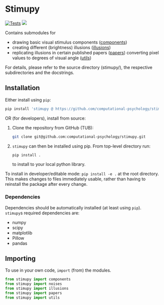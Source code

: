 # Stimupy

[![Tests](https://github.com/computational-psychology/stimupy/actions/workflows/test.yml/badge.svg)](https://github.com/computational-psychology/stimupy/actions/workflows/test.yml) [![](https://img.shields.io/badge/python-3.8+-blue.svg)](https://www.python.org/downloads/)

Contains submodules for
- drawing basic visual stimulus components ([components](stimupy/components/))
- creating different (brightness) illusions ([illusions](stimupy/illusions/))
- replicating illusions in certain published papers  ([papers](stimupy/papers/))
converting pixel values to degrees of visual angle ([utils](stimupy/utils/))

For details, please refer to the source directory (stimupy/),
the respective subdirectories and the docstrings.


## Installation

Either install using `pip`:
```python
pip install 'stimupy @ https://github.com/computational-psychology/stimupy'
```

OR (for developers), install from source:
1. Clone the repository from GitHub (TUB):

    ```bash
    git clone git@github.com:computational-psychology/stimupy.git
    ```

2. `stimupy` can then be installed using pip.
    From top-level directory run:

    ```python
    pip install .
    ```

    to install to your local python library.

To install in developer/editable mode: `pip install -e .` at the root directory.
This makes changes to files immediately usable,
rather than having to reinstall the package after every change.

### Dependencies
Dependencies should be automatically installed (at least using `pip`).
`stimupy`s required dependencies are:
- numpy
- scipy
- matplotlib
- Pillow
- pandas


## Importing
To use in your own code, `import` (from) the modules.
```python
from stimupy import components
from stimupy import noises
from stimupy import illusions
from stimupy import papers
from stimupy import utils
```
